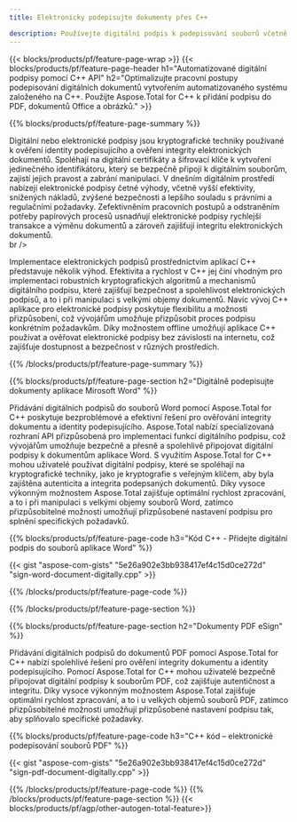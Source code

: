 ```yaml
---
title: Elektronicky podepisujte dokumenty přes C++ 

description: Používejte digitální podpis k podepisování souborů včetně aplikací Microsoft Word, Excel, PowerPoint, PDF a obrázků prostřednictvím aplikace C++. Přidejte elektronický podpis online prostřednictvím aplikace.
---
```


{{< blocks/products/pf/feature-page-wrap >}}
{{< blocks/products/pf/feature-page-header h1="Automatizované digitální podpisy pomocí C++ API" h2="Optimalizujte pracovní postupy podepisování digitálních dokumentů vytvořením automatizovaného systému založeného na C++. Použijte Aspose.Total for C++ k přidání podpisu do PDF, dokumentů Office a obrázků." >}}

{{% blocks/products/pf/feature-page-summary %}}

Digitální nebo elektronické podpisy jsou kryptografické techniky používané k ověření identity podepisujícího a ověření integrity elektronických dokumentů. Spoléhají na digitální certifikáty a šifrovací klíče k vytvoření jedinečného identifikátoru, který se bezpečně připojí k digitálním souborům, zajistí jejich pravost a zabrání manipulaci. V dnešním digitálním prostředí nabízejí elektronické podpisy četné výhody, včetně vyšší efektivity, snížených nákladů, zvýšené bezpečnosti a lepšího souladu s právními a regulačními požadavky. Zefektivněním pracovních postupů a odstraněním potřeby papírových procesů usnadňují elektronické podpisy rychlejší transakce a výměnu dokumentů a zároveň zajišťují integritu elektronických dokumentů. <br /> br />

Implementace elektronických podpisů prostřednictvím aplikací C++ představuje několik výhod. Efektivita a rychlost v C++ jej činí vhodným pro implementaci robustních kryptografických algoritmů a mechanismů digitálního podpisu, které zajišťují bezpečnost a spolehlivost elektronických podpisů, a to i při manipulaci s velkými objemy dokumentů. Navíc vývoj C++ aplikace pro elektronické podpisy poskytuje flexibilitu a možnosti přizpůsobení, což vývojářům umožňuje přizpůsobit proces podpisu konkrétním požadavkům. Díky možnostem offline umožňují aplikace C++ používat a ověřovat elektronické podpisy bez závislosti na internetu, což zajišťuje dostupnost a bezpečnost v různých prostředích. 

{{% /blocks/products/pf/feature-page-summary  %}}

{{% blocks/products/pf/feature-page-section  h2="Digitálně podepisujte dokumenty aplikace Mirosoft Word" %}}

Přidávání digitálních podpisů do souborů Word pomocí Aspose.Total for C++ poskytuje bezproblémové a efektivní řešení pro ověřování integrity dokumentu a identity podepisujícího. Aspose.Total nabízí specializovaná rozhraní API přizpůsobená pro implementaci funkcí digitálního podpisu, což vývojářům umožňuje bezpečně a přesně a spolehlivě připojovat digitální podpisy k dokumentům aplikace Word. S využitím Aspose.Total for C++ mohou uživatelé používat digitální podpisy, které se spoléhají na kryptografické techniky, jako je kryptografie s veřejným klíčem, aby byla zajištěna autenticita a integrita podepsaných dokumentů. Díky vysoce výkonným možnostem Aspose.Total zajišťuje optimální rychlost zpracování, a to i při manipulaci s velkými objemy souborů Word, zatímco přizpůsobitelné možnosti umožňují přizpůsobené nastavení podpisu pro splnění specifických požadavků. 

{{% blocks/products/pf/feature-page-code h3="Kód C++ - Přidejte digitální podpis do souborů aplikace Word" %}}

{{< gist "aspose-com-gists" "5e26a902e3bb938417ef4c15d0ce272d" "sign-word-document-digitally.cpp" >}}

{{% /blocks/products/pf/feature-page-code  %}}

{{% /blocks/products/pf/feature-page-section %}}

{{% blocks/products/pf/feature-page-section  h2="Dokumenty PDF eSign" %}}

Přidávání digitálních podpisů do dokumentů PDF pomocí Aspose.Total for C++ nabízí spolehlivé řešení pro ověření integrity dokumentu a identity podepisujícího.  Pomocí Aspose.Total for C++ mohou uživatelé bezpečně připojovat digitální podpisy k souborům PDF, což zajišťuje autentičnost a integritu. Díky vysoce výkonným možnostem Aspose.Total zajišťuje optimální rychlost zpracování, a to i u velkých objemů souborů PDF, zatímco přizpůsobitelné možnosti umožňují přizpůsobené nastavení podpisu tak, aby splňovalo specifické požadavky.

{{% blocks/products/pf/feature-page-code h3="C++ kód – elektronické podepisování souborů PDF" %}}

{{< gist "aspose-com-gists" "5e26a902e3bb938417ef4c15d0ce272d" "sign-pdf-document-digitally.cpp" >}}

{{% /blocks/products/pf/feature-page-code  %}}
{{% /blocks/products/pf/feature-page-section %}}
{{< blocks/products/pf/agp/other-autogen-total-feature>}}